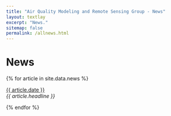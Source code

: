 ```yaml
---
title: "Air Quality Modeling and Remote Sensing Group - News"
layout: textlay
excerpt: "News."
sitemap: false
permalink: /allnews.html
---
```


# News

{% for article in site.data.news %}
<p><u>{{ article.date }}</u> <br>
<em>{{ article.headline }}</em></p>
{% endfor %}
